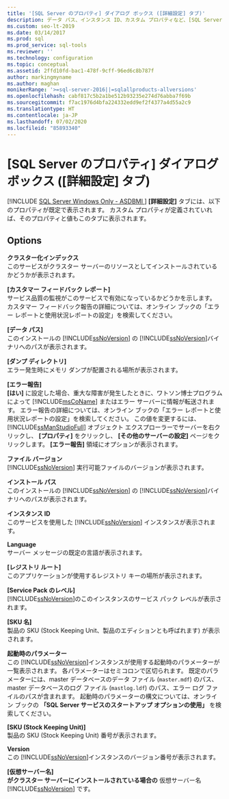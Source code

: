 ```yaml
---
title: '[SQL Server のプロパティ] ダイアログ ボックス ([詳細設定] タブ)'
description: データ パス、インスタンス ID、カスタム プロパティなど、[SQL Server のプロパティ] ダイアログ ボックスの [詳細設定] タブのオプションについて説明します。
ms.custom: seo-lt-2019
ms.date: 03/14/2017
ms.prod: sql
ms.prod_service: sql-tools
ms.reviewer: ''
ms.technology: configuration
ms.topic: conceptual
ms.assetid: 2ffd10fd-bac1-478f-9cff-96ed6c8b787f
author: markingmyname
ms.author: maghan
monikerRange: '>=sql-server-2016||=sqlallproducts-allversions'
ms.openlocfilehash: cabf817c5b2a1be512b93235e274d76abba7f69b
ms.sourcegitcommit: f7ac1976d4bfa224332edd9ef2f4377a4d55a2c9
ms.translationtype: HT
ms.contentlocale: ja-JP
ms.lasthandoff: 07/02/2020
ms.locfileid: "85893340"
---
```

# <a name="sql-server-properties-advanced-tab"></a>[SQL Server のプロパティ] ダイアログ ボックス ([詳細設定] タブ)
[!INCLUDE [SQL Server Windows Only - ASDBMI ](../../includes/applies-to-version/sql-windows-only-asdbmi.md)]
  **[詳細設定]** タブには、以下のプロパティが既定で表示されます。 カスタム プロパティが定義されていれば、そのプロパティと値もこのタブに表示されます。  
  
## <a name="options"></a>Options  
 **クラスター化インデックス**  
 このサービスがクラスター サーバーのリソースとしてインストールされているかどうかが表示されます。  
  
 **[カスタマー フィードバック レポート]**  
 サービス品質の監視がこのサービスで有効になっているかどうかを示します。 カスタマー フィードバック報告の詳細については、オンライン ブックの「エラー レポートと使用状況レポートの設定」を検索してください。  
  
 **[データ パス]**  
 このインストールの [!INCLUDE[ssNoVersion](../../includes/ssnoversion-md.md)] の [!INCLUDE[ssNoVersion](../../includes/ssnoversion-md.md)]バイナリへのパスが表示されます。  
  
 **[ダンプ ディレクトリ]**  
 エラー発生時にメモリ ダンプが配置される場所が表示されます。  
  
 **[エラー報告]**  
 **[はい]** に設定した場合、重大な障害が発生したときに、ワトソン博士プログラムによって [!INCLUDE[msCoName](../../includes/msconame-md.md)] またはエラー サーバーに情報が転送されます。 エラー報告の詳細については、オンライン ブックの「エラー レポートと使用状況レポートの設定」を検索してください。 この値を変更するには、[!INCLUDE[ssManStudioFull](../../includes/ssmanstudiofull-md.md)] オブジェクト エクスプローラーでサーバーを右クリックし、 **[プロパティ]** をクリックし、 **[その他のサーバーの設定]** ページをクリックします。 **[エラー報告]** 領域にオプションが表示されます。  
  
 **ファイル バージョン**  
 [!INCLUDE[ssNoVersion](../../includes/ssnoversion-md.md)] 実行可能ファイルのバージョンが表示されます。  
  
 **インストール パス**  
 このインストールの [!INCLUDE[ssNoVersion](../../includes/ssnoversion-md.md)] の [!INCLUDE[ssNoVersion](../../includes/ssnoversion-md.md)]バイナリへのパスが表示されます。  
  
 **インスタンス ID**  
 このサービスを使用した [!INCLUDE[ssNoVersion](../../includes/ssnoversion-md.md)] インスタンスが表示されます。  
  
 **Language**  
 サーバー メッセージの既定の言語が表示されます。  
  
 **[レジストリ ルート]**  
 このアプリケーションが使用するレジストリ キーの場所が表示されます。  
  
 **[Service Pack のレベル]**  
 [!INCLUDE[ssNoVersion](../../includes/ssnoversion-md.md)]のこのインスタンスのサービス パック レベルが表示されます。  
  
 **[SKU 名]**  
 製品の SKU (Stock Keeping Unit、製品のエディションとも呼ばれます) が表示されます。  
  
 **起動時のパラメーター**  
 この [!INCLUDE[ssNoVersion](../../includes/ssnoversion-md.md)]インスタンスが使用する起動時のパラメーターが一覧表示されます。 各パラメーターはセミコロンで区切られます。 既定のパラメーターには、master データベースのデータ ファイル (`master.mdf`) のパス、master データベースのログ ファイル (`mastlog.ldf`) のパス、エラー ログ ファイルのパスが含まれます。 起動時のパラメーターの構文については、オンライン ブックの **「SQL Server サービスのスタートアップ オプションの使用」** を検索してください。  
  
 **[SKU (Stock Keeping Unit)]**  
 製品の SKU (Stock Keeping Unit) 番号が表示されます。  
  
 **Version**  
 この [!INCLUDE[ssNoVersion](../../includes/ssnoversion-md.md)]インスタンスのバージョン番号が表示されます。  
  
 **[仮想サーバー名]**  
 **がクラスター サーバーにインストールされている場合の** 仮想サーバー名 [!INCLUDE[ssNoVersion](../../includes/ssnoversion-md.md)] です。  
  
  
